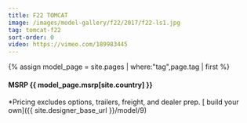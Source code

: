 ```yaml
---
title: F22 TOMCAT
image: /images/model-gallery/f22/2017/f22-ls1.jpg
tag: tomcat-f22
sort-order: 0
video: https://vimeo.com/189983445
---
```

{% assign model_page = site.pages | where:"tag",page.tag | first %}
#### MSRP {{ model_page.msrp[site.country] }} ####

*Pricing excludes options, trailers, freight, and dealer prep.
[ build your own]({{ site.designer_base_url }}/model/9)
